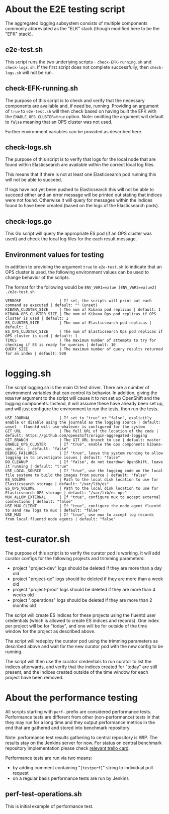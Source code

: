 # About the E2E testing script

The aggregated logging subsystem consists of multiple components commonly
abbreviated as the "ELK" stack (though modified here to be the "EFK"
stack).

## e2e-test.sh

This script runs the two underlying scripts - `check-EFK-running.sh` and
`check-logs.sh`.  If the first script does not complete successfully, then
`check-logs.sh` will not be run.

## check-EFK-running.sh

The purpose of this script is to check and verify that the necessary components
are available and, if need be, running.  Providing an argument of `true` to
`e2e-test.sh` will then check based on having built the EFK with the
`ENABLE_OPS_CLUSTER=true` option.  Note: omitting the argument will default to
`false` meaning that an OPS cluster was not used.

Further environment variables can be provided as described here.

## check-logs.sh

The purpose of this script is to verify that logs for the local node that are
found within Elasticsearch are available within the correct local log files.

This means that if there is not at least one Elasticsearch pod running this
will not be able to succeed.

If logs have not yet been pushed to Elasticsearch this will not be able to
succeed either and an error message will be printed out stating that indices
were not found.  Otherwise it will query for messages within the indices found
to have been created (based on the logs of the Elasticsearch pods).

## check-logs.go

This Go script will query the appropriate ES pod (if an OPS cluster was used)
and check the local log files for the each result message.

## Environment values for testing

In addition to providing the argument `true` to `e2e-test.sh` to indicate that
an OPS cluster is used, the following environment values can be used to
change behavior of the scripts.

The format for the following would be
`ENV_VAR1=value [ENV_VAR2=value2] ./e2e-test.sh`

```
VERBOSE                 | If set, the scripts will print out each command as executed | default: "" (unset)
KIBANA_CLUSTER_SIZE     | The num of Kibana pod replicas | default: 1
KIBANA_OPS_CLUSTER_SIZE | The num of Kibana Ops pod replicas if OPS cluster is used | default: 1
ES_CLUSTER_SIZE         | The num of Elasticsearch pod replicas | default: 1
ES_OPS_CLUSTER_SIZE     | The num of Elasticsearch Ops pod replicas if OPS cluster is used | default: 1
TIMES                   | The maximum number of attempts to try for checking if ES is ready for queries | default: 10
QUERY_SIZE              | The maximum number of query results returned for an index | default: 500
```

# logging.sh
The script logging.sh is the main CI test driver.  There are a number of
environment variables that can control its behavior.  In addition, giving the
`NOSETUP` argument to the script will cause it to not set up OpenShift and the
logging components.  Instead, it will assume these have already been set up,
and will just configure the environment to run the tests, then run the tests.
```
USE_JOURNAL             | If set to "true" or "false", explicitly enable or disable using the journald as the logging source | default: unset - fluentd will use whatever is configured for the system
GIT_URL                 | The full URL of the location of the code | default: https://github.com/openshift/origin-aggregated-logging
GIT_BRANCH              | The GIT_URL branch to use | default: master
ENABLE_OPS_CLUSTER      | If "true", enable the ops components kibana-ops, etc. | default: "false"
DEBUG_FAILURES          | If "true", leave the system running to allow logging in to investigate issues | default: "false"
DO_CLEANUP              | If "false", do not teardown OpenShift, leave it running | default: "true"
USE_LOCAL_SOURCE        | If "true", use the logging code on the local file systeme to build the images from source | default: "false"
ES_VOLUME               | Path to the local disk location to use for Elasticsearch storage | default: "/var/lib/es"
ES_OPS_VOLUME           | Path to the local disk location to use for Elasticsearch OPS storage | default: "/var/lib/es-ops"
MUX_ALLOW_EXTERNAL      | If "true", configure mux to accept external connections | default: "false"
USE_MUX_CLIENT          | If "true", configure the node agent fluentd to send raw logs to mux | default: "false"
USE_MUX                 | If "true", use mux to accept log records from local fluentd node agents | default: "false"
```

# test-curator.sh

The purpose of this script is to verify the curator pod is working.  It will
add curator configs for the following projects and trimming parameters:

* project "project-dev" logs should be deleted if they are more than a day old
* project "project-qe" logs should be deleted if they are more than a week old
* project "project-prod" logs should be deleted if they are more than 4 weeks old
* project ".operations" logs should be deleted if they are more than 2 months
old

The script will create ES indices for these projects using the fluentd user
credentials (which is allowed to create ES indices and records).  One index per
project will be for "today", and one will be for outside of the time window for
the project as described above.

The script will redeploy the curator pod using the trimming parameters as
described above and wait for the new curator pod with the new config to be
running.

The script will then use the curator credentials to run curator to list the
indices afterwards, and verify that the indices created for "today" are still
present, and the indices created outside of the time window for each project
have been removed.

# About the performance testing

All scripts starting with `perf-` prefix are considered performance tests.
Performance tests are different from other (non-performance) tests in that
they may run for a long time and they output performance metrics in the end
that are gathered and stored into benchmark repository.

Note: performance test results gathering to central repository is WIP.
The results stay on the Jenkins server for now. For status on central
 benchmark repository implementation please check
 [relevant trello card](https://trello.com/c/Xi1uCZiA/255-performance-test-results-ui-visualization-logging). 

Performance tests are run via two means:

- by adding comment containing "`[testperf]`" string to individual pull request
- on a regular basis performance tests are run by Jenkins

## perf-test-operations.sh

This is initial example of performance test.
